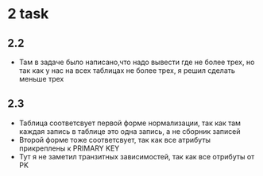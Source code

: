 # 2 task 
## 2.2
* Там в задаче было написано,что надо вывести где не более трех, но так как у нас на всех таблицах не более трех, я решил сделать меньше трех
## 2.3
* Таблица соответсвует первой форме нормализации, так как там каждая запись в таблице это одна запись, а не сборник записей
* Второй форме тоже соответсвует, так как все атрибуты прикреплены к PRIMARY KEY
* Тут я не заметил транзитных зависимостей, так как все отрибуты от PK